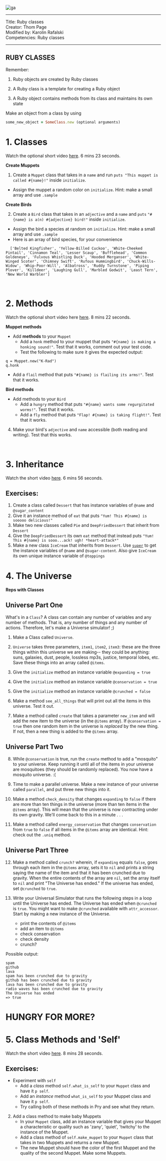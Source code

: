 ![ga](../../../ga_cog.png)

---
Title: Ruby classes <br>
Creator: Thom Page <br>
Modified by: Karolin Rafalski <br>
Competencies: Ruby classes<br>

---

## RUBY CLASSES

Remember:

1. Ruby objects are created by Ruby classes

2. A Ruby class is a template for creating a Ruby object

3. A Ruby object contains methods from its class and maintains its own state

Make an object from a class by using

```ruby
some_new_object = SomeClass.new (optional arguments)
```

# 1. Classes

Watch the optional short video [here](https://www.youtube.com/watch?v=mrFq-ETuUeo&t=0s&list=PLdnONIhPScSQ4BDEoYv1gImEvLFnpgVXo&index=7). 6 mins 23 seconds.

**Create Muppets**

1. Create a `Muppet` class that takes in a `name` and run `puts "This muppet is called #{name}!"` inside `initialize`.   
  - Assign the muppet a random color on `initialize`. Hint: make a small array and use `.sample`

**Create Birds**

2. Create a `Bird` class that takes in an `adjective` and a `name` and  `puts` `"#{name} is a(n) #{adjective} bird!"` inside `initialize`.   
  - Assign the bird a species at random on `initialize`.  Hint: make a small array and use `.sample`
  - Here is an array of bird species, for your convenience

```
  ['Belted Kingfisher', 'Yellow-Billed Cuckoo', 'White-Cheeked Pintail', 'Cinnamon Teal', 'Lesser Scaup', 'Bufflehead', 'Common Goldeneye', 'Fulvous Whistling Duck', 'Hooded Merganser', 'White-Winged Scoter', 'Chimney Swift', 'Rufous Hummingbird', 'Chuck-Wills-Widow', 'Whip-Poor-Will', 'Albatross', 'Ruddy Turnstone', 'Piping Plover', 'Killdeer', 'Laughing Gull', 'Marbled Godwit', 'Least Tern', 'New World Warbler']
```

<br>

# 2. Methods

Watch the optional short video here [here](https://www.youtube.com/watch?v=kXJbAPnONV8&t=0s&list=PLdnONIhPScSQ4BDEoYv1gImEvLFnpgVXo&index=6). 8 mins 22 seconds.

**Muppet methods**

* Add **methods** to your `Muppet`
  - Add a `honk` method to your muppet that puts `"#{name} is making a honking sound!"`. Test that it works, comment out your test code.
  - Test the following to make sure it gives the expected output:

```
q = Muppet.new("K-Rad")
q.honk
```

- Add a `flail` method that puts `"#{name} is flailing its arms!"`. Test that it works.

**Bird methods**

* Add methods to your `Bird`
  - Add a `hungry` method that puts `"#{name} wants some regurgitated worms!"`. Test that it works.
  - Add a `fly` method that puts `"Flap! #{name} is taking flight!"`. Test that it works.
4. Make your bird's `adjective` and `name` accessible (both reading and writing). Test that this works.

<br>

# 3. Inheritance

Watch the short video [here](https://www.youtube.com/watch?v=FmZT4SUC5n0&t=0s&list=PLdnONIhPScSQ4BDEoYv1gImEvLFnpgVXo&index=5). 6 mins 56 seconds.

## Exercises:

1. Create a class called `Dessert` that has instance variables of `@name` and `@sugar_content`
2. Give it an instance method of `eat` that puts `"Yum! This #{name} is sooooo delicious!"`
3. Make two new classes called `Pie` and `DeepFriedDessert` that inherit from `Dessert`
4. Give the `DeepFriedDessert` its own `eat` method that instead puts `"Yum! This #{name} is sooo...ack! ugh! *heart-attack*"`
5. Make a new class `IceCream` that inherits from `Dessert`. Use [`super`](https://www.rubyguides.com/2018/09/ruby-super-keyword/) to get the instance variables of `@name` and `@sugar-content`. Also give `IceCream` its own unique instance variable of `@toppings`

# 4. The Universe

#### Reps with Classes

## Universe Part One

What's in a `Class`? A class can contain any number of variables and any number of methods. That is, any number of things and any number of actions. Therefore, let's make a Universe simulator! ;)

1. Make a Class called `Universe`.

2. `Universe` takes three parameters, `item1`, `item2`, `item3`: these are the three things within this universe we are making-- they could be anything: suns, galaxies, dust, people, lossless mp3s, justice, temporal lobes, etc. Save these things into an array called `@items`.

3. Give the `initialize` method an instance variable `@expanding = true`

4. Give the `initialize` method an instance variable `@conservation = true`

5. Give the `initialize` method an instance variable
`@crunched = false`

6. Make a method `see_all_things` that will print out all the items in this universe. Test it out.

7. Make a method called `create` that takes a parameter `new_item` and will add the new item to the universe (in the `@items` array). If `@conservation = true` then one random item in the universe is *replaced* by the new thing. If not, then a new thing is added to the `@items` array.

## Universe Part Two

8. While `@conservation` is true, run the `create` method to add a "mosquito" to your universe. Keep running it until all of the items in your universe are mosquitoes (they should be randomly replaced). You now have a mosquito universe. :(

9. Time to make a parallel universe. Make a new instance of your universe called `parallel`, and put three new things into it.

10. Make a method `check_density` that changes `expanding` to `false` if there are more than ten things in the universe (more than ten items in the `@items` array). This will mean that the universe is now contracting under its own gravity. We'll come back to this in a minute . . .

11. Make a method called `energy_conservation` that changes `conservation` from `true` to `false` if all items in the `@items` array are identical. Hint: check out the `.uniq` method.

## Universe Part Three

12. Make a method called `crunch?` wherein, if `expanding` equals `false`, goes through each item in the `@items` array, sets it to `nil` and prints a string saying the name of the item and that it has been crunched due to gravity. When the entire contents of the array are `nil`, set the array itself to `nil` and print "The Universe has ended." If the universe has ended, set `@crunched` to `true`.

13. Write your Universal Simulator that runs the following steps in a loop until the Universe has ended. The Universe has ended when `@crunched` is `true`. You might want to make `@crunched` available with `attr_accessor`. Start by making a new instance of the Universe.

	* print the contents of `@items`
	* add an item to `@items`
	* check conservation
	* check density
	* crunch?

Possible output:

```
spam
github
lava
spam has been crunched due to gravity
github has been crunched due to gravity
lava has been crunched due to gravity
radio waves has been crunched due to gravity
The Universe has ended
=> true
```

# HUNGRY FOR MORE?

# 5. Class Methods and 'Self'
Watch the short video [here](https://www.youtube.com/watch?v=Zi2czOxprEU&list=PLdnONIhPScSQ4BDEoYv1gImEvLFnpgVXo&index=13). 8 mins 28 seconds.

## Exercises:
* Experiment with `self`
  - Add a _class_ method `self.what_is_self` to your `Muppet` class and have it `p self`.    
  - Add an _instance_ method `what_is_self` to your Muppet class and have it `p self`.    
  - Try calling both of these methods in Pry and see what they return.  
2. Add a class method to make baby Muppets
	- In your `Muppet` class, add an instance variable that gives your Muppet a characteristic or quality such as 'zany', 'quiet', 'twitchy' to the instance of the Muppet.
	- Add a class method of `self.make_muppet` to your `Muppet` class that takes in two Muppets and returns a new Muppet.  
	- The new Muppet should have the color of the first Muppet and the quality of the second Muppet. Make some Muppets.
